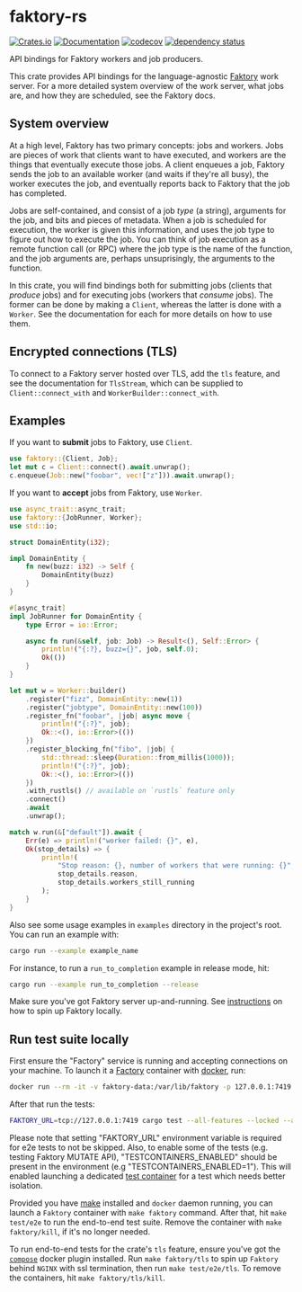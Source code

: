 # faktory-rs

[![Crates.io](https://img.shields.io/crates/v/faktory.svg)](https://crates.io/crates/faktory)
[![Documentation](https://docs.rs/faktory/badge.svg)](https://docs.rs/faktory/)
[![codecov](https://codecov.io/gh/jonhoo/faktory-rs/graph/badge.svg?token=k2CQQx13Pz)](https://codecov.io/gh/jonhoo/faktory-rs)
[![dependency status](https://deps.rs/repo/github/jonhoo/faktory-rs/status.svg)](https://deps.rs/repo/github/jonhoo/faktory-rs)

API bindings for Faktory workers and job producers.

This crate provides API bindings for the language-agnostic
[Faktory](https://github.com/contribsys/faktory) work server. For a more detailed system
overview of the work server, what jobs are, and how they are scheduled, see the Faktory docs.

## System overview

At a high level, Faktory has two primary concepts: jobs and workers. Jobs are pieces of work
that clients want to have executed, and workers are the things that eventually execute those
jobs. A client enqueues a job, Faktory sends the job to an available worker (and waits if
they're all busy), the worker executes the job, and eventually reports back to Faktory that the
job has completed.

Jobs are self-contained, and consist of a job _type_ (a string), arguments for the job, and
bits and pieces of metadata. When a job is scheduled for execution, the worker is given this
information, and uses the job type to figure out how to execute the job. You can think of job
execution as a remote function call (or RPC) where the job type is the name of the function,
and the job arguments are, perhaps unsuprisingly, the arguments to the function.

In this crate, you will find bindings both for submitting jobs (clients that _produce_ jobs)
and for executing jobs (workers that _consume_ jobs). The former can be done by making a
`Client`, whereas the latter is done with a `Worker`. See the documentation for each for
more details on how to use them.

## Encrypted connections (TLS)

To connect to a Faktory server hosted over TLS, add the `tls` feature, and see the
documentation for `TlsStream`, which can be supplied to `Client::connect_with` and
`WorkerBuilder::connect_with`.

## Examples

If you want to **submit** jobs to Faktory, use `Client`.

```rust
use faktory::{Client, Job};
let mut c = Client::connect().await.unwrap();
c.enqueue(Job::new("foobar", vec!["z"])).await.unwrap();
```

If you want to **accept** jobs from Faktory, use `Worker`.

```rust
use async_trait::async_trait;
use faktory::{JobRunner, Worker};
use std::io;

struct DomainEntity(i32);

impl DomainEntity {
    fn new(buzz: i32) -> Self {
        DomainEntity(buzz)
    }
}

#[async_trait]
impl JobRunner for DomainEntity {
    type Error = io::Error;

    async fn run(&self, job: Job) -> Result<(), Self::Error> {
        println!("{:?}, buzz={}", job, self.0);
        Ok(())
    }
}

let mut w = Worker::builder()
    .register("fizz", DomainEntity::new(1))
    .register("jobtype", DomainEntity::new(100))
    .register_fn("foobar", |job| async move {
        println!("{:?}", job);
        Ok::<(), io::Error>(())
    })
    .register_blocking_fn("fibo", |job| {
        std::thread::sleep(Duration::from_millis(1000));
        println!("{:?}", job);
        Ok::<(), io::Error>(())
    })
    .with_rustls() // available on `rustls` feature only
    .connect()
    .await
    .unwrap();

match w.run(&["default"]).await {
    Err(e) => println!("worker failed: {}", e),
    Ok(stop_details) => {
        println!(
            "Stop reason: {}, number of workers that were running: {}",
            stop_details.reason,
            stop_details.workers_still_running
        );
    }
}
```

Also see some usage examples in `examples` directory in the project's root. You can run an example with:

```bash
cargo run --example example_name
```

For instance, to run a `run_to_completion` example in release mode, hit:

```bash
cargo run --example run_to_completion --release
```

Make sure you've got Faktory server up-and-running. See [instructions](#run-test-suite-locally) on how to spin up Faktory locally.

## Run test suite locally

First ensure the "Factory" service is running and accepting connections on your machine.
To launch it a [Factory](https://hub.docker.com/r/contribsys/faktory/) container with [docker](https://docs.docker.com/engine/install/), run:

```bash
docker run --rm -it -v faktory-data:/var/lib/faktory -p 127.0.0.1:7419:7419 -p 127.0.0.1:7420:7420 contribsys/faktory:latest /faktory -b :7419 -w :7420
```

After that run the tests:

```bash
FAKTORY_URL=tcp://127.0.0.1:7419 cargo test --all-features --locked --all-targets
```

Please note that setting "FAKTORY_URL" environment variable is required for e2e tests to not be skipped.
Also, to enable some of the tests (e.g. testing Faktory MUTATE API), "TESTCONTAINERS_ENABLED" should be
present in the environment (e.g "TESTCONTAINERS_ENABLED=1"). This will enabled launching a dedicated [test
container](https://testcontainers.com/) for a test which needs better isolation.

Provided you have [make](https://www.gnu.org/software/make/#download) installed and `docker` daemon running,
you can launch a `Faktory` container with `make faktory` command. After that, hit `make test/e2e` to run the end-to-end test suite.
Remove the container with `make faktory/kill`, if it's no longer needed.

To run end-to-end tests for the crate's `tls` feature, ensure you've got the [`compose`](https://docs.docker.com/compose/install/) docker plugin installed.
Run `make faktory/tls` to spin up `Faktory` behind `NGINX` with ssl termination, then run `make test/e2e/tls`. To remove the containers, hit `make faktory/tls/kill`.
